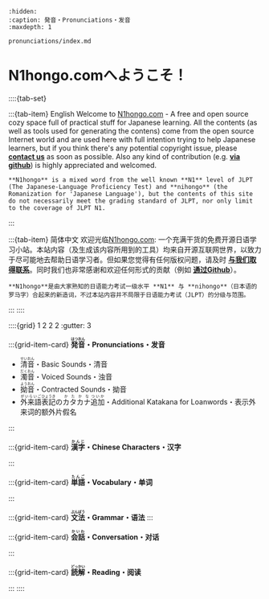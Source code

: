 ```{toctree}
:hidden:
:caption: 発音・Pronunciations・发音
:maxdepth: 1

pronunciations/index.md
```

# N1hongo.comへようこそ！

::::{tab-set}

:::{tab-item} English
Welcome to [N1hongo.com](https://n1hongo.com) - A free and open source cozy space full of practical stuff for Japanese learning. All the contents (as well as tools used for generating the contens) come from the open source Internet world and are used here with full intention trying to help Japanese learners, but if you think there's any potential copyright issue, please **[contact us](mailto:n1hongo@outlook.com)** as soon as possible. Also any kind of contribution (e.g. **[via github](https://github.com/n1hongo/n1hongo-rtd/)**) is highly appreciated and welcomed.

```{note}
**N1hongo** is a mixed word from the well known **N1** level of JLPT (The Japanese-Language Proficiency Test) and **nihongo** (the Romanization for 'Japanese Language'), but the contents of this site do not necessarily meet the grading standard of JLPT, nor only limit to the coverage of JLPT N1. 
```

:::

:::{tab-item} 简体中文
欢迎光临[N1hongo.com](https://n1hongo.com): 一个充满干货的免费开源日语学习小站。本站内容（及生成该内容所用到的工具）均来自开源互联网世界，以致力于尽可能地去帮助日语学习者。但如果您觉得有任何版权问题，请及时 **[与我们取得联系](mailto:n1hongo@outlook.com)**。同时我们也非常感谢和欢迎任何形式的贡献（例如 **[通过Github](https://github.com/n1hongo/n1hongo-rtd/)**）。

```{note}
**N1hongo**是由大家熟知的日语能力考试一级水平 **N1** 与 **nihongo**（日本语的罗马字）合起来的新造词，不过本站内容并不局限于日语能力考试（JLPT）的分级与范围。
```

:::
::::


::::{grid} 1 2 2 2
:gutter: 3

:::{grid-item-card} <span class="fa-solid fa-network-wired sd-text-info"></span> **<ruby>発音<rp>（</rp><rt>はつおん</rt><rp>）</rp></ruby>・Pronunciations・发音**

* <ruby>清音<rp>（</rp><rt>せいおん</rt><rp>）</rp></ruby>・Basic Sounds・清音
* <ruby>濁音<rp>（</rp><rt>だくおん</rt><rp>）</rp></ruby>・Voiced Sounds・浊音
* <ruby>拗音<rp>（</rp><rt>ようおん</rt><rp>）</rp></ruby>・Contracted Sounds・拗音
* <ruby>外来語<rp>（</rp><rt>がいらいご</rt><rp>）</rp></ruby><ruby>表記<rp>（</rp><rt>ひょうき</rt><rp>）</rp></ruby>の<ruby>カタカナ<rp>（</rp><rt>かたかな</rt><rp>）</rp></ruby><ruby>追加<rp>（</rp><rt>ついか</rt><rp>）</rp></ruby>・Additional Katakana for Loanwords・表示外来词的额外片假名

:::

:::{grid-item-card} <span class="fa-solid fa-network-wired sd-text-info"></span> **<ruby>漢字<rp>（</rp><rt>かんじ</rt><rp>）</rp></ruby>・Chinese Characters・汉字**

:::

:::{grid-item-card} <span class="fa-solid fa-microchip sd-text-info"></span> **<ruby>単語<rp>（</rp><rt>たんご</rt><rp>）</rp></ruby>・Vocabulary・单词**

:::

:::{grid-item-card} <span class="fa-solid fa-language sd-text-info"></span> **<ruby>文法<rp>（</rp><rt>ぶんぽう</rt><rp>）</rp></ruby>・Grammar・语法**
:::

:::{grid-item-card} <span class="fa-solid fa-book-open sd-text-info"></span> **<ruby>会話<rp>（</rp><rt>かいわ</rt><rp>）</rp></ruby>・Conversation・对话**

:::

:::{grid-item-card} <span class="fa-solid fa-network-wired sd-text-info"></span> **<ruby>読解<rp>（</rp><rt>どっかい</rt><rp>）</rp></ruby>・Reading・阅读**

:::
::::